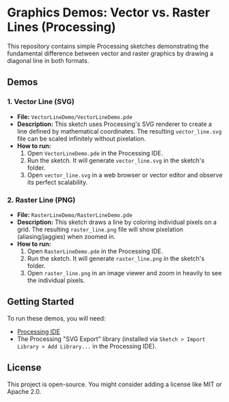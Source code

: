 # Graphics Demos: Vector vs. Raster Lines (Processing)

This repository contains simple Processing sketches demonstrating the fundamental difference between vector and raster graphics by drawing a diagonal line in both formats.

## Demos

### 1. Vector Line (SVG)

* **File:** `VectorLineDemo/VectorLineDemo.pde`
* **Description:** This sketch uses Processing's SVG renderer to create a line defined by mathematical coordinates. The resulting `vector_line.svg` file can be scaled infinitely without pixelation.
* **How to run:**
    1.  Open `VectorLineDemo.pde` in the Processing IDE.
    2.  Run the sketch. It will generate `vector_line.svg` in the sketch's folder.
    3.  Open `vector_line.svg` in a web browser or vector editor and observe its perfect scalability.

### 2. Raster Line (PNG)

* **File:** `RasterLineDemo/RasterLineDemo.pde`
* **Description:** This sketch draws a line by coloring individual pixels on a grid. The resulting `raster_line.png` file will show pixelation (aliasing/jaggies) when zoomed in.
* **How to run:**
    1.  Open `RasterLineDemo.pde` in the Processing IDE.
    2.  Run the sketch. It will generate `raster_line.png` in the sketch's folder.
    3.  Open `raster_line.png` in an image viewer and zoom in heavily to see the individual pixels.

## Getting Started

To run these demos, you will need:

* [Processing IDE](https://processing.org/download/)
* The Processing "SVG Export" library (installed via `Sketch > Import Library > Add Library...` in the Processing IDE).

## License

This project is open-source. You might consider adding a license like MIT or Apache 2.0.